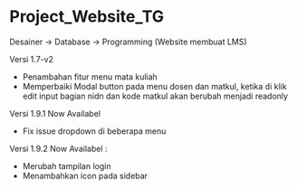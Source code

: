 # Project_Website_TG
Desainer -> Database -> Programming (Website membuat LMS)

Versi 1.7-v2 
- Penambahan fitur menu mata kuliah
- Memperbaiki Modal button pada menu dosen dan matkul, ketika di klik edit input bagian nidn dan kode matkul akan berubah menjadi readonly

Versi 1.9.1 Now Availabel
- Fix issue dropdown di beberapa menu

Versi 1.9.2 Now Availabel :
- Merubah tampilan login
- Menambahkan icon pada sidebar

